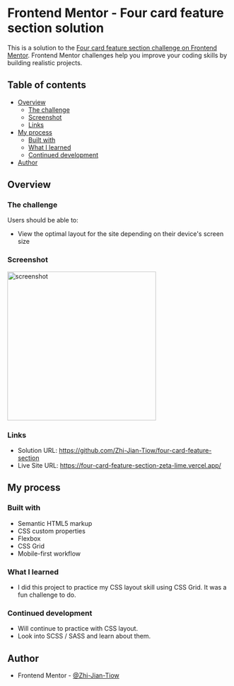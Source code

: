 # Frontend Mentor - Four card feature section solution

This is a solution to the [Four card feature section challenge on Frontend Mentor](https://www.frontendmentor.io/challenges/four-card-feature-section-weK1eFYK). Frontend Mentor challenges help you improve your coding skills by building realistic projects. 

## Table of contents

- [Overview](#overview)
  - [The challenge](#the-challenge)
  - [Screenshot](#screenshot)
  - [Links](#links)
- [My process](#my-process)
  - [Built with](#built-with)
  - [What I learned](#what-i-learned)
  - [Continued development](#continued-development)
- [Author](#author)

## Overview

### The challenge

Users should be able to:

- View the optimal layout for the site depending on their device's screen size

### Screenshot

<img width="336" alt="screenshot" src="https://user-images.githubusercontent.com/72905506/132130568-ecba272f-23ba-4447-9eb3-7fd8918293a3.png">

### Links

- Solution URL: https://github.com/Zhi-Jian-Tiow/four-card-feature-section
- Live Site URL: https://four-card-feature-section-zeta-lime.vercel.app/

## My process

### Built with

- Semantic HTML5 markup
- CSS custom properties
- Flexbox
- CSS Grid
- Mobile-first workflow

### What I learned

-  I did this project to practice my CSS layout skill using CSS Grid. It was a fun challenge to do.

### Continued development

- Will continue to practice with CSS layout. 
- Look into SCSS / SASS and learn about them.

## Author

- Frontend Mentor - [@Zhi-Jian-Tiow](https://www.frontendmentor.io/profile/Zhi-Jian-Tiow)
